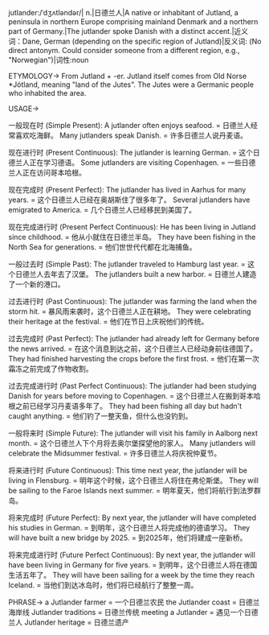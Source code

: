 jutlander:/ˈdʒʌtləndər/| n.|日德兰人|A native or inhabitant of Jutland, a peninsula in northern Europe comprising mainland Denmark and a northern part of Germany.|The jutlander spoke Danish with a distinct accent.|近义词：Dane, German (depending on the specific region of Jutland)|反义词: (No direct antonym. Could consider someone from a different region, e.g., "Norwegian")|词性:noun


ETYMOLOGY->
From Jutland + -er.  Jutland itself comes from Old Norse *Jótland, meaning "land of the Jutes". The Jutes were a Germanic people who inhabited the area.


USAGE->

一般现在时 (Simple Present):
A jutlander often enjoys seafood. =  日德兰人经常喜欢吃海鲜。
Many jutlanders speak Danish. = 许多日德兰人说丹麦语。

现在进行时 (Present Continuous):
The jutlander is learning German. =  这个日德兰人正在学习德语。
Some jutlanders are visiting Copenhagen. = 一些日德兰人正在访问哥本哈根。

现在完成时 (Present Perfect):
The jutlander has lived in Aarhus for many years. = 这个日德兰人已经在奥胡斯住了很多年了。
Several jutlanders have emigrated to America. =  几个日德兰人已经移民到美国了。

现在完成进行时 (Present Perfect Continuous):
He has been living in Jutland since childhood. = 他从小就住在日德兰半岛。
They have been fishing in the North Sea for generations. = 他们世世代代都在北海捕鱼。

一般过去时 (Simple Past):
The jutlander traveled to Hamburg last year. =  这个日德兰人去年去了汉堡。
The jutlanders built a new harbor. = 日德兰人建造了一个新的港口。

过去进行时 (Past Continuous):
The jutlander was farming the land when the storm hit. =  暴风雨来袭时，这个日德兰人正在耕地。
They were celebrating their heritage at the festival. = 他们在节日上庆祝他们的传统。


过去完成时 (Past Perfect):
The jutlander had already left for Germany before the news arrived. =  在这个消息到达之前，这个日德兰人已经动身前往德国了。
They had finished harvesting the crops before the first frost. = 他们在第一次霜冻之前完成了作物收割。

过去完成进行时 (Past Perfect Continuous):
The jutlander had been studying Danish for years before moving to Copenhagen. =  这个日德兰人在搬到哥本哈根之前已经学习丹麦语多年了。
They had been fishing all day but hadn't caught anything. =  他们钓了一整天鱼，但什么也没钓到。

一般将来时 (Simple Future):
The jutlander will visit his family in Aalborg next month. =  这个日德兰人下个月将去奥尔堡探望他的家人。
Many jutlanders will celebrate the Midsummer festival. = 许多日德兰人将庆祝仲夏节。

将来进行时 (Future Continuous):
This time next year, the jutlander will be living in Flensburg. =  明年这个时候，这个日德兰人将住在弗伦斯堡。
They will be sailing to the Faroe Islands next summer. = 明年夏天，他们将航行到法罗群岛。

将来完成时 (Future Perfect):
By next year, the jutlander will have completed his studies in German. =  到明年，这个日德兰人将完成他的德语学习。
They will have built a new bridge by 2025. = 到2025年，他们将建成一座新桥。

将来完成进行时 (Future Perfect Continuous):
By next year, the jutlander will have been living in Germany for five years. =  到明年，这个日德兰人将在德国生活五年了。
They will have been sailing for a week by the time they reach Iceland. = 当他们到达冰岛时，他们将已经航行了整整一周。


PHRASE->
a Jutlander farmer = 一个日德兰农民
the Jutlander coast = 日德兰海岸线
Jutlander traditions = 日德兰传统
meeting a Jutlander = 遇见一个日德兰人
Jutlander heritage = 日德兰遗产

